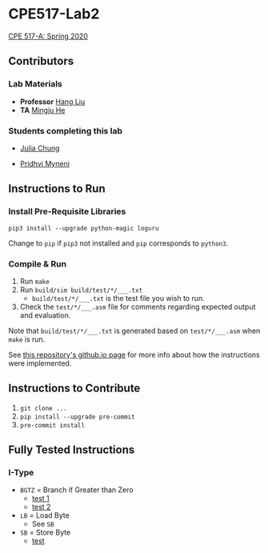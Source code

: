 # CPE517-Lab2

[CPE 517-A: Spring 2020](https://personal.stevens.edu/~hliu77/teaching.html)

## Contributors

### Lab Materials

- **Professor** [Hang Liu](mailto:Hang.Liu@stevens.edu)
- **TA** [Mingju He](mailto:mhe6@stevens.edu)

### Students completing this lab

- [Julia Chung](https://github.com/chungiee)

- [Pridhvi Myneni](https://github.com/PMARINA)

## Instructions to Run

### Install Pre-Requisite Libraries

`pip3 install --upgrade python-magic loguru`

Change to `pip` if `pip3` not installed and `pip` corresponds to `python3`.

### Compile & Run

1. Run `make`
2. Run `build/sim build/test/*/___.txt`
   - `build/test/*/___.txt` is the test file you wish to run.
3. Check the `test/*/___.asm` file for comments regarding expected output and evaluation.

Note that `build/test/*/___.txt` is generated based on `test/*/___.asm` when `make` is run.

See [this repository's github.io page](https://pmarina.github.io/CPE517-Lab2/) for more info about how the instructions were implemented.

## Instructions to Contribute

1. `git clone ...`
2. `pip install --upgrade pre-commit`
3. `pre-commit install`

## Fully Tested Instructions

### I-Type

- `BGTZ` = Branch if Greater than Zero
  - [test 1](test/i-type/bgtz.asm)
  - [test 2](test/i-type/bgtz2.asm)
- `LB` = Load Byte
  - See `SB`
- `SB` = Store Byte
  - [test](test/i-type/lbsb.asm)
